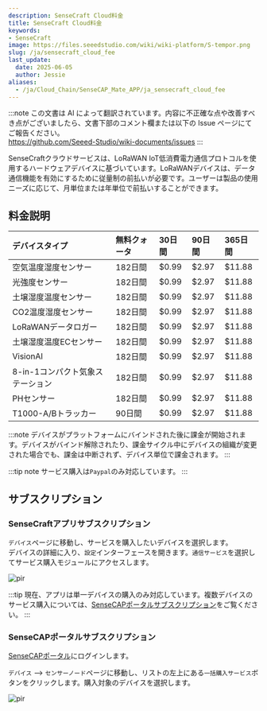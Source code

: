 ```yaml
---
description: SenseCraft Cloud料金
title: SenseCraft Cloud料金
keywords:
- SenseCraft
image: https://files.seeedstudio.com/wiki/wiki-platform/S-tempor.png
slug: /ja/sensecraft_cloud_fee
last_update:
  date: 2025-06-05
  author: Jessie
aliases:
  - /ja/Cloud_Chain/SenseCAP_Mate_APP/ja_sensecraft_cloud_fee
---
```


:::note
この文書は AI によって翻訳されています。内容に不正確な点や改善すべき点がございましたら、文書下部のコメント欄または以下の Issue ページにてご報告ください。  
https://github.com/Seeed-Studio/wiki-documents/issues
:::

SenseCraftクラウドサービスは、LoRaWAN IoT低消費電力通信プロトコルを使用するハードウェアデバイスに基づいています。LoRaWANデバイスは、データ通信機能を有効にするために従量制の前払いが必要です。ユーザーは製品の使用ニーズに応じて、月単位または年単位で前払いすることができます。

## 料金説明


|**デバイスタイプ**|**無料クォータ**|**30日間**|**90日間**|**365日間**|
| :- | :- | :- | :- | :- |
|空気温度湿度センサー|182日間|$0.99|$2.97|$11.88|
|光強度センサー|182日間|$0.99|$2.97|$11.88|
|土壌湿度温度センサー|182日間|$0.99|$2.97|$11.88|
|CO2温度湿度センサー|182日間|$0.99|$2.97|$11.88|
|LoRaWANデータロガー|182日間|$0.99|$2.97|$11.88|
|土壌湿度温度ECセンサー|182日間|$0.99|$2.97|$11.88|
|VisionAI|182日間|$0.99|$2.97|$11.88|
|8-in-1コンパクト気象ステーション|182日間|$0.99|$2.97|$11.88|
|PHセンサー|182日間|$0.99|$2.97|$11.88|
|T1000-A/Bトラッカー|90日間|$0.99|$2.97|$11.88|

:::note
デバイスがプラットフォームにバインドされた後に課金が開始されます。デバイスがバインド解除されたり、課金サイクル中にデバイスの組織が変更された場合でも、課金は中断されず、デバイス単位で課金されます。
:::

:::tip note
サービス購入は`Paypal`のみ対応しています。
:::
## サブスクリプション


### SenseCraftアプリサブスクリプション

`デバイス`ページに移動し、サービスを購入したいデバイスを選択します。  
デバイスの詳細に入り、`設定`インターフェースを開きます。`通信サービス`を選択してサービス購入モジュールにアクセスします。

<p style={{textAlign: 'center'}}><img src="https://files.seeedstudio.com/wiki/sensecap_mate_app/fee_1.png" alt="pir" width={600} height="auto" /></p>



:::tip
現在、アプリは単一デバイスの購入のみ対応しています。複数デバイスのサービス購入については、[SenseCAPポータルサブスクリプション](https://wiki.seeedstudio.com/ja/sensecraft_cloud_fee/#sensecap-portal-services-subscription)をご覧ください。
:::



### SenseCAPポータルサブスクリプション


[SenseCAPポータル](https://sensecap.seeed.cc)にログインします。

`デバイス` —> `センサーノード`ページに移動し、リストの左上にある`一括購入サービス`ボタンをクリックします。購入対象のデバイスを選択します。

<p style={{textAlign: 'center'}}><img src="https://files.seeedstudio.com/wiki/sensecap_mate_app/portal_fee_1.png" alt="pir" width={600} height="auto" /></p>